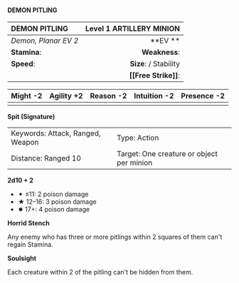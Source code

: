 #### DEMON PITLING

| DEMON PITLING        | **Level 1 ARTILLERY MINION** |
| :------------------- | ---------------------------: |
| *Demon, Planar EV 2* |                  \*\*EV \*\* |
| **Stamina**:         |                **Weakness**: |
| **Speed**:           |       **Size**:  / Stability |
|                      |         **[[Free Strike]]**: |

| **Might** -2 | **Agility** +2 | **Reason** -2 | **Intuition** -2 | **Presence** -2 |
| ------------ | -------------- | ------------- | ---------------- | --------------- |
|              |                |               |                  |                 |

**Spit (Signature)**

|                                  |                                           |
| :------------------------------- | :---------------------------------------- |
| Keywords: Attack, Ranged, Weapon | Type: Action                              |
| Distance: Ranged 10              | Target: One creature or object per minion |

**2d10 + 2**

- ✦ ≤11: 2 poison damage
- ★ 12–16: 3 poison damage
- ✸ 17+: 4 poison damage

**Horrid Stench**

Any enemy who has three or more pitlings within 2 squares of them can't regain Stamina.

**Soulsight**

Each creature within 2 of the pitling can't be hidden from them.
